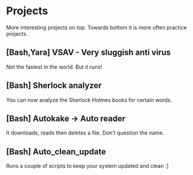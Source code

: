# Projects
More interesting projects on top. Towards bottom it is more often practice projects.
## [Bash,Yara] VSAV - Very sluggish anti virus
Not the fastest in the world. But it runs!
## [Bash] Sherlock analyzer
You can now analyze the Sherlock Holmes books for certain words.
## [Bash] Autokake -> Auto reader
It downloads, reads then deletes a file. Don't question the name.
## [Bash] Auto_clean_update
Runs a couple of scripts to keep your system updated and clean :]
